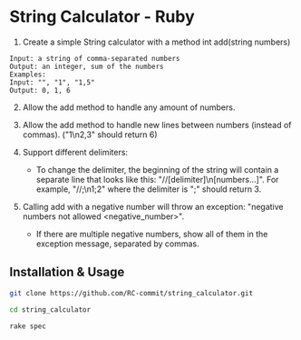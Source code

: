 # String Calculator - Ruby

1. Create a simple String calculator with a method int add(string numbers)
```
Input: a string of comma-separated numbers
Output: an integer, sum of the numbers
Examples:
Input: "", "1", "1,5"
Output: 0, 1, 6
```
2. Allow the add method to handle any amount of numbers.

3. Allow the add method to handle new lines between numbers (instead of commas). ("1\n2,3" should return 6)

4. Support different delimiters:
   - To change the delimiter, the beginning of the string will contain a separate line that looks like this: "//[delimiter]\n[numbers…]". For example, "//;\n1;2" where the delimiter is ";" should return 3.
5. Calling add with a negative number will throw an exception: "negative numbers not allowed <negative_number>".
   - If there are multiple negative numbers, show all of them in the exception message, separated by commas.
  
## Installation & Usage

```bash
git clone https://github.com/RC-commit/string_calculator.git
```
```bash
cd string_calculator
```
```bash
rake spec
```
